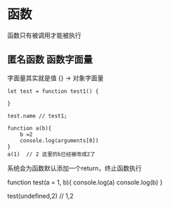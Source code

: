 # 函数 

函数只有被调用才能被执行

## 匿名函数 函数字面量 
字面量其实就是值 {} -> 对象字面量
```
let test = function test1() {

}

test.name // test1;
```
```
function a(b){
    b =2
    console.log(arguments[0])
}
a(1)  // 2 这里的b已经被改成2了
```

系统会为函数默认添加一个return，终止函数执行


function test(a = 1, b){
    console.log(a)
    console.log(b)
}

test(undefined,2)  // 1,2